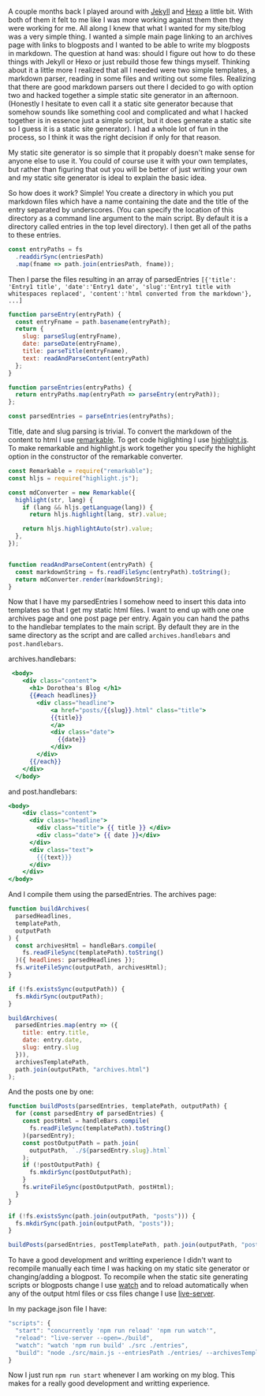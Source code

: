 A couple months back I played around with [Jekyll](https://jekyllrb.com/) and [Hexo](https://hexo.io/) a little bit. With both of them it felt to me like I was more working against them then they were working for me. All along I knew that what I wanted for my site/blog was a very simple thing. I wanted a simple main page linking to an archives page with links to blogposts and I wanted to be able to write my blogposts in markdown. The question at hand was: should I figure out how to do these things with Jekyll or Hexo or just rebuild those few things myself. Thinking about it a little more I realized that all I needed were two simple templates, a markdown parser, reading in some files and writing out some files. Realizing that there are good markdown parsers out there I decided to go with option two and hacked together a simple static site generator in an afternoon. (Honestly I hesitate to even call it a static site generator because that somehow sounds like something cool and complicated and what I hacked together is in essence just a simple script, but it does generate a static site so I guess it is a static site generator). I had a whole lot of fun in the process, so I think it was the right decision if only for that reason.

My static site generator is so simple that it propably doesn't make sense for anyone else to use it. You could of course use it with your own templates, but rather than figuring that out you will be better of just writing your own and my static site generator is ideal to explain the basic idea.

So how does it work? Simple! You create a directory in which you put markdown files which have a name containing the date and the title of the entry separated by underscores. (You can specify the location of this directory as a command line argument to the main script. By default it is a directory called entries in the top level directory). I then get all of the paths to these entries.

```javascript
const entryPaths = fs
  .readdirSync(entriesPath)
  .map(fname => path.join(entriesPath, fname));
```

Then I parse the files resulting in an array of parsedEntries `[{'title': 'Entry1 title', 'date':'Entry1 date', 'slug':'Entry1 title with whitespaces replaced', 'content':'html converted from the markdown'}, ...]`

```javascript 
function parseEntry(entryPath) {
  const entryFname = path.basename(entryPath);
  return {
    slug: parseSlug(entryFname),
    date: parseDate(entryFname),
    title: parseTitle(entryFname),
    text: readAndParseContent(entryPath)
  };
}

function parseEntries(entryPaths) {
  return entryPaths.map(entryPath => parseEntry(entryPath));
};

const parsedEntries = parseEntries(entryPaths);
```
Title, date and slug parsing is trivial. To convert the markdown of the content to html I use [remarkable](https://github.com/jonschlinkert/remarkable). To get code higlighting I use [highlight.js](https://highlightjs.org/). To make remarkable and highlight.js work together you specify the highlight option in the constructor of the remarkable converter.
```javascript
const Remarkable = require("remarkable");
const hljs = require("highlight.js");

const mdConverter = new Remarkable({
  highlight(str, lang) {
    if (lang && hljs.getLanguage(lang)) {
      return hljs.highlight(lang, str).value;

    return hljs.highlightAuto(str).value;
  },
});


function readAndParseContent(entryPath) {
  const markdownString = fs.readFileSync(entryPath).toString();
  return mdConverter.render(markdownString);
}
```
Now that I have my parsedEntries I somehow need to insert this data into templates so that I get my static html files. I want to end up with one one archives page and one post page per entry. Again you can hand the paths to the handlebar templates to the main script. By default they are in the same directory as the script and are called `archives.handlebars` and `post.handlebars`.

archives.handlebars:
```handlebars
 <body>
    <div class="content">
      <h1> Dorothea's Blog </h1>
      {{#each headlines}}
        <div class="headline">
            <a href="posts/{{slug}}.html" class="title">
            {{title}}
            </a>
            <div class="date">
              {{date}}
            </div>
        </div>
      {{/each}}
    </div>
  </body>
  ```

and post.handlebars:
```handlebars
<body>
    <div class="content">
      <div class="headline">
        <div class="title"> {{ title }} </div>
        <div class="date"> {{ date }}</div>
      </div>
      <div class="text">
        {{{text}}}
      </div>
    </div>
</body>
```
And I compile them using the parsedEntries. The archives page:
```javascript
function buildArchives(
  parsedHeadlines,
  templatePath,
  outputPath
) {
  const archivesHtml = handleBars.compile(
    fs.readFileSync(templatePath).toString()
  )({ headlines: parsedHeadlines });
  fs.writeFileSync(outputPath, archivesHtml);
}

if (!fs.existsSync(outputPath)) {
  fs.mkdirSync(outputPath);
}

buildArchives(
  parsedEntries.map(entry => ({
    title: entry.title,
    date: entry.date,
    slug: entry.slug
  })),
  archivesTemplatePath,
  path.join(outputPath, "archives.html")
);
```
And the posts one by one:
```javascript
function buildPosts(parsedEntries, templatePath, outputPath) {
  for (const parsedEntry of parsedEntries) {
    const postHtml = handleBars.compile(
      fs.readFileSync(templatePath).toString()
    )(parsedEntry);
    const postOutputPath = path.join(
      outputPath, `./${parsedEntry.slug}.html`
    );
    if (!postOutputPath) {
      fs.mkdirSync(postOutputPath);
    }
    fs.writeFileSync(postOutputPath, postHtml);
  }
}

if (!fs.existsSync(path.join(outputPath, "posts"))) {
  fs.mkdirSync(path.join(outputPath, "posts"));
}

buildPosts(parsedEntries, postTemplatePath, path.join(outputPath, "posts"));
```

To have a good development and writting experience I didn't want to recompile manually each time I was hacking on my static site generator or changing/adding a blogpost. To recompile when the static site generating scripts or blogposts change I use [watch](https://www.npmjs.com/package/watch) and to reload automatically when any of the output html files or css files change I use [live-server](https://www.npmjs.com/package/live-server).

In my package.json file I have:

  ```javascript
  "scripts": {
    "start": "concurrently 'npm run reload' 'npm run watch'",
    "reload": "live-server --open=./build",
    "watch": "watch 'npm run build' ./src ./entries",
    "build": "node ./src/main.js --entriesPath ./entries/ --archivesTemplatePath ./src/archives.handlebars --postTemplatePath ./src/post.handlebars --outputPath ./build"
  }
  ```

Now I just run `npm run start` whenever I am working on my blog. This makes for a really good development and writting experience.



